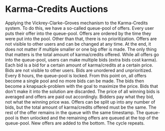 # Karma-Credits Auctions

Applying the Vickrey-Clarke-Groves mechanism to the Karma-Credits system.
To do this, we have a so-called queue-pool of offers. Every user puts their offer into the queue-pool. Offers are ordered by the time they were put into the pool. Other than that, there is no prioritization. Offers are not visible to other users and can be changed at any time. At the end, it does not matter if multiple smaller or one big offer is made. The only thing that matters is the total amount of karma/credits offered.
While all offers go into the queue-pool, users can make multiple bids (extra bids cost karma). Each bid is a bid for a certain amount of karma/credits at a certain price. Bids are not visible to other users.
Bids are unordered and unprioritized.
Every 8 hours, the queue-pool is locked. From this point on, all offers become a single pool and no more bids can be made. The bids then become a knapsack-problem with the goal to maximize the price.
Bids that don't make it into the solution are discarded. The price of all winning bids is averaged and offers are paid out accordingly. Bidders pay what they bid, not what the winning price was.
Offers can be split up into any number of bids, but the total amount of karma/credits offered must be the same. The rest of the offer remains in the queue with the same timestamp.
The queue-pool is then unlocked and the remaining offers are queued at the top of the queue-pool. New offers are added to the bottom. The cycle repeats.